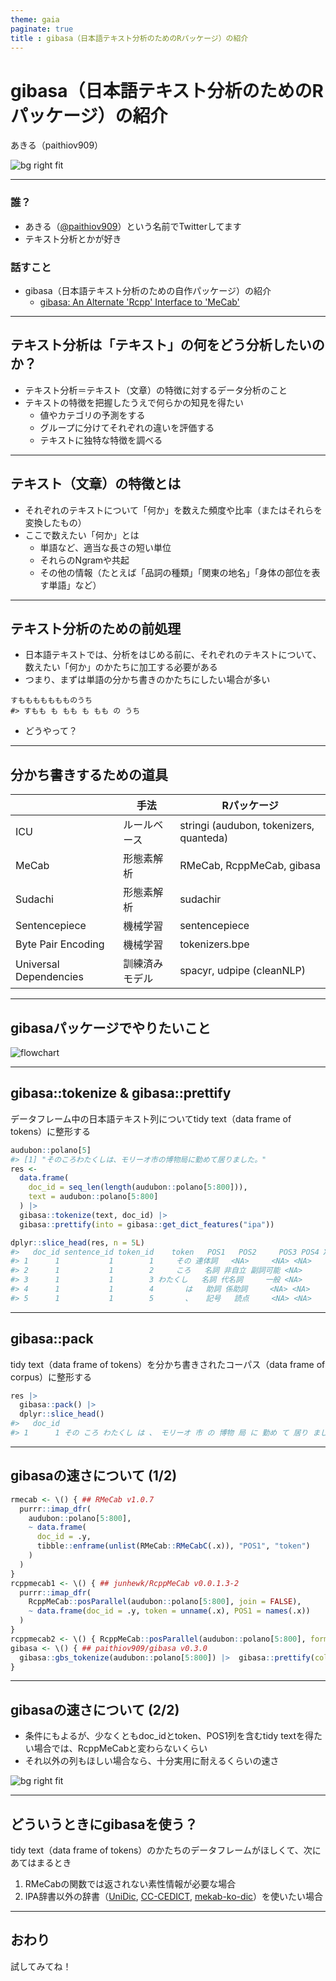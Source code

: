 ```yaml
---
theme: gaia
paginate: true
title : gibasa（日本語テキスト分析のためのRパッケージ）の紹介
---
```


# gibasa（日本語テキスト分析のためのRパッケージ）の紹介

あきる（paithiov909）

![bg right fit](figure/qrcode_github.com.png)

---

### 誰？

- あきる（[@paithiov909](https://twitter.com/paithiov909)）という名前でTwitterしてます
- テキスト分析とかが好き

### 話すこと

- gibasa（日本語テキスト分析のための自作パッケージ）の紹介
  - [gibasa: An Alternate 'Rcpp' Interface to 'MeCab'](https://github.com/paithiov909/gibasa)

---

## テキスト分析は「テキスト」の何をどう分析したいのか？

- テキスト分析＝テキスト（文章）の特徴に対するデータ分析のこと
- テキストの特徴を把握したうえで何らかの知見を得たい
  - 値やカテゴリの予測をする
  - グループに分けてそれぞれの違いを評価する
  - テキストに独特な特徴を調べる

---

## テキスト（文章）の特徴とは

- それぞれのテキストについて「何か」を数えた頻度や比率（またはそれらを変換したもの）
- ここで数えたい「何か」とは
  - 単語など、適当な長さの短い単位
  - それらのNgramや共起
  - その他の情報（たとえば「品詞の種類」「関東の地名」「身体の部位を表す単語」など）

---

## テキスト分析のための前処理

- 日本語テキストでは、分析をはじめる前に、それぞれのテキストについて、数えたい「何か」のかたちに加工する必要がある
- つまり、まずは単語の分かち書きのかたちにしたい場合が多い

```
すももももももものうち
#> すもも も もも も もも の うち
```

- どうやって？

---

## 分かち書きするための道具

|     | 手法 | Rパッケージ |
| --- | --- | --- |
| ICU | ルールベース | stringi (audubon, tokenizers, quanteda) |
| MeCab | 形態素解析 | RMeCab, RcppMeCab, gibasa |
| Sudachi | 形態素解析 | sudachir |
| Sentencepiece | 機械学習 | sentencepiece |
| Byte Pair Encoding | 機械学習 | tokenizers.bpe |
| Universal Dependencies | 訓練済みモデル | spacyr, udpipe (cleanNLP) |

---

## gibasaパッケージでやりたいこと

![flowchart](https://rawcdn.githack.com/paithiov909/gibasa/c9a0b2ed32c2d62d27fb6499a9ee13007ccdf1a1/man/figures/tidytext_fig5_1_mod.drawio.png)

---

## gibasa::tokenize & gibasa::prettify

データフレーム中の日本語テキスト列についてtidy text（data frame of tokens）に整形する

```r
audubon::polano[5]
#> [1] "そのころわたくしは、モリーオ市の博物局に勤めて居りました。"
res <-
  data.frame(
    doc_id = seq_len(length(audubon::polano[5:800])),
    text = audubon::polano[5:800]
  ) |>
  gibasa::tokenize(text, doc_id) |>
  gibasa::prettify(into = gibasa::get_dict_features("ipa"))

dplyr::slice_head(res, n = 5L)
#>   doc_id sentence_id token_id    token   POS1   POS2     POS3 POS4 X5StageUse1 X5StageUse2 Original    Yomi1    Yomi2
#> 1      1           1        1     その 連体詞   <NA>     <NA> <NA>        <NA>        <NA>     その     ソノ     ソノ
#> 2      1           1        2     ころ   名詞 非自立 副詞可能 <NA>        <NA>        <NA>     ころ     コロ     コロ
#> 3      1           1        3 わたくし   名詞 代名詞     一般 <NA>        <NA>        <NA> わたくし ワタクシ ワタクシ
#> 4      1           1        4       は   助詞 係助詞     <NA> <NA>        <NA>        <NA>       は       ハ       ワ
#> 5      1           1        5       、   記号   読点     <NA> <NA>        <NA>        <NA>       、       、       、
```

---

## gibasa::pack

tidy text（data frame of tokens）を分かち書きされたコーパス（data frame of corpus）に整形する

```r
res |>
  gibasa::pack() |>
  dplyr::slice_head()
#>   doc_id                                                                       text
#> 1      1 その ころ わたくし は 、 モリーオ 市 の 博物 局 に 勤め て 居り まし た 。
```

---

## gibasaの速さについて (1/2)

```r
rmecab <- \() { ## RMeCab v1.0.7
  purrr::imap_dfr(
    audubon::polano[5:800],
    ~ data.frame(
      doc_id = .y,
      tibble::enframe(unlist(RMeCab::RMeCabC(.x)), "POS1", "token")
    )
  )
}
rcppmecab1 <- \() { ## junhewk/RcppMeCab v0.0.1.3-2
  purrr::imap_dfr(
    RcppMeCab::posParallel(audubon::polano[5:800], join = FALSE),
    ~ data.frame(doc_id = .y, token = unname(.x), POS1 = names(.x))
  )
}
rcppmecab2 <- \() { RcppMeCab::posParallel(audubon::polano[5:800], format = "data.frame") }
gibasa <- \() { ## paithiov909/gibasa v0.3.0
  gibasa::gbs_tokenize(audubon::polano[5:800]) |>  gibasa::prettify(col_select = "POS1")
}
```

---

## gibasaの速さについて (2/2)

- 条件にもよるが、少なくともdoc_idとtoken、POS1列を含むtidy textを得たい場合では、RcppMeCabと変わらないくらい
- それ以外の列もほしい場合なら、十分実用に耐えるくらいの速さ

![bg right fit](figure/bench.png)

---

## どういうときにgibasaを使う？

tidy text（data frame of tokens）のかたちのデータフレームがほしくて、次にあてはまるとき

1. RMeCabの関数では返されない素性情報が必要な場合
2. IPA辞書以外の辞書（[UniDic](https://ccd.ninjal.ac.jp/unidic/), [CC-CEDICT](https://github.com/ueda-keisuke/CC-CEDICT-MeCab), [mekab-ko-dic](https://bitbucket.org/eunjeon/mecab-ko-dic/src/master/)）を使いたい場合

---

## おわり

試してみてね！

